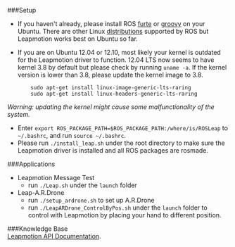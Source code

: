 ###Setup       
* If you haven't already, please install ROS [furte](http://wiki.ros.org/fuerte/Installation/Ubuntu) or [groovy](http://wiki.ros.org/groovy/Installation/Ubuntu) on your Ubuntu. There are other Linux [distributions](http://wiki.ros.org/ROS/Installation) supported by ROS but Leapmotion works best on Ubuntu so far.
* If you are on Ubuntu 12.04 or 12.10, most likely your kernel is outdated for the Leapmotion driver to function. 12.04 LTS now seems to have kernel 3.8 by default but please check by running `uname -a`. If the kernel version is lower than 3.8, please update the kernel image to 3.8.       
             
          sudo apt-get install linux-image-generic-lts-raring      
          sudo apt-get install linux-headers-generic-lts-raring    
          
_Warning: updating the kernel might cause some malfunctionality of the system._       
* Enter `export ROS_PACKAGE_PATH=$ROS_PACKAGE_PATH:/where/is/ROSLeap` to `~/.bashrc`, and run `source ~/.bashrc`.
* Please run `./install_leap.sh` under the root directory to make sure the Leapmotion driver is installed and all ROS packages are rosmade.      

###Applications       
* Leapmotion Message Test      
  * run `./Leap.sh` under the `launch` folder     
* Leap-A.R.Drone       
  * run `./setup_ardrone.sh` to set up A.R.Drone          
  * run `./LeapARDrone_ControlByPos.sh` under the `launch` folder to control with Leapmotion by placing your hand to different position.     

###Knowledge Base      
[Leapmotion API Documentation](https://developer.leapmotion.com/documentation/Languages/Python/API/index.html).
